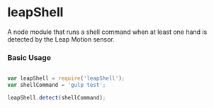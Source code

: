 # leapShell

A node module that runs a shell command when at least one hand is detected by the Leap Motion sensor.

### Basic Usage
  ```javascript

  var leapShell = require('leapShell');
  var shellCommand = 'gulp test';

  leapShell.detect(shellCommand);

  ```


